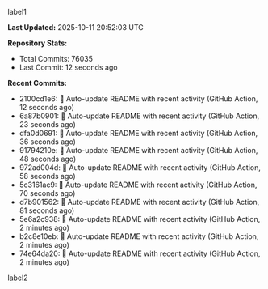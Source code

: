 
label1 
<!-- ACTIVITY_START -->
**Last Updated:** 2025-10-11 20:52:03 UTC

**Repository Stats:**
- Total Commits: 76035
- Last Commit: 12 seconds ago

**Recent Commits:**
- 2100cd1e6: 🤖 Auto-update README with recent activity (GitHub Action, 12 seconds ago)
- 6a87b0901: 🤖 Auto-update README with recent activity (GitHub Action, 23 seconds ago)
- dfa0d0691: 🤖 Auto-update README with recent activity (GitHub Action, 36 seconds ago)
- 91794210e: 🤖 Auto-update README with recent activity (GitHub Action, 48 seconds ago)
- 972ad004d: 🤖 Auto-update README with recent activity (GitHub Action, 58 seconds ago)
- 5c3161ac9: 🤖 Auto-update README with recent activity (GitHub Action, 70 seconds ago)
- d7b901562: 🤖 Auto-update README with recent activity (GitHub Action, 81 seconds ago)
- 5e6a2c938: 🤖 Auto-update README with recent activity (GitHub Action, 2 minutes ago)
- b2c8e10eb: 🤖 Auto-update README with recent activity (GitHub Action, 2 minutes ago)
- 74e64da20: 🤖 Auto-update README with recent activity (GitHub Action, 2 minutes ago)
<!-- ACTIVITY_END -->

label2
